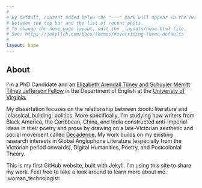 ```yaml
---
#
# By default, content added below the "---" mark will appear in the home page
# between the top bar and the list of recent posts.
# To change the home page layout, edit the _layouts/home.html file.
# See: https://jekyllrb.com/docs/themes/#overriding-theme-defaults
#
layout: home
---
```


## About
<p>I'm a PhD Candidate and an <a href="https://www.jeffersonscholars.org/people/cherrie-kwok">Elizabeth Arendall Tilney and Schuyler Merritt Tilney Jefferson Fellow</a> in the Department of English at the <a href="https://www.virginia.edu/">Univeristy of Virginia.</a></p>
<p>My dissertation focuses on the relationship between :book: literature and :classical_building: politics. More specifically, I'm studying how writers from Black America, the Caribbean, China, and India constructed anti-imperial ideas in their poetry and prose by drawing on a late-Victorian aesthetic and social movement called <a href="https://www.bl.uk/romantics-and-victorians/articles/aestheticism-and-decadence">Decadence</a>. My work builds on my existing research interests in Global Anglophone Literature (especially from the Victorian period onwards), Digital Humanities, Poetry, and Postcolonial Theory.</p>
  
<p>This is my first GitHub website, built with Jekyll. I'm using this site to share my work. Feel free to take a look around to learn more about me.  :woman_technologist: </p>
